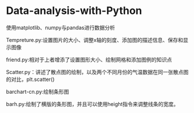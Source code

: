 # Data-analysis-with-Python
使用matplotlib、numpy与pandas进行数据分析

Tempreture.py:设置图片的大小、调整x轴的刻度、添加图的描述信息、保存和显示图像

friend.py:相对于上者增添了设置图形大小、绘制网格和添加图例的知识点

Scatter.py：讲述了散点图的绘制，以及两个不同月份的气温数据在同一张散点图的对比，plt.scatter()

barchart-cn.py:绘制条形图

barh.py:绘制了横版的条形图，并且可以使用height指令来调整线条的宽度。
